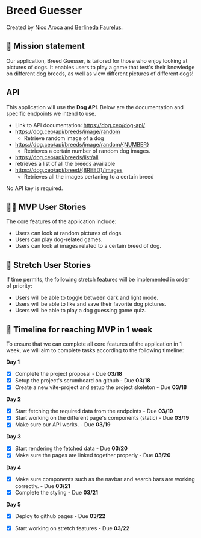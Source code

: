# Breed Guesser

Created by [Nico Aroca](https://github.com/tailsmster) and [Berlineda Faurelus](https://github.com/Faurelus).

## 🚀 Mission statement

Our application, Breed Guesser, is tailored for those who enjoy looking at pictures of dogs. It enables users to play a game that test's their knowledge on different dog breeds, as well as view different pictures of different dogs!

## API

This application will use the **Dog API**. Below are the documentation and specific endpoints we intend to use.

- Link to API documentation: https://dog.ceo/dog-api/
- https://dog.ceo/api/breeds/image/random
  - Retrieve random image of a dog
- https://dog.ceo/api/breeds/image/random/{NUMBER}
  - Retrieves a certain number of random dog images.
-  https://dog.ceo/api/breeds/list/all
  - retrieves a list of all the breeds available
- https://dog.ceo/api/breed/{BREED}/images
  - Retrieves all the images pertaning to a certain breed

No API key is required.

## 👩‍💻 MVP User Stories

The core features of the application include:

- Users can look at random pictures of dogs.
- Users can play dog-related games.
- Users can look at images related to a certain breed of dog.

## 🤔 Stretch User Stories

If time permits, the following stretch features will be implemented in order of priority:

- Users will be able to toggle between dark and light mode.
- Users will be able to like and save their favorite dog pictures.
- Users will be able to play a dog guessing game quiz.

## 📆 Timeline for reaching MVP in 1 week

To ensure that we can complete all core features of the application in 1 week, we will aim to complete tasks according to the following timeline:

**Day 1**

- [x] Complete the project proposal - Due **03/18**
- [x] Setup the project's scrumboard on github - Due **03/18**
- [x] Create a new vite-project and setup the project skeleton - Due **03/18**

**Day 2**

- [x] Start fetching the required data from the endpoints - Due **03/19**
- [x] Start working on the different page's components (static) - Due **03/19**
- [x] Make sure our API works. - Due **03/19**

**Day 3**

- [x] Start rendering the fetched data - Due **03/20**
- [x] Make sure the pages are linked together properly - Due **03/20**

**Day 4**

- [x] Make sure components such as the navbar and search bars are working correctly. - Due **03/21**
- [x] Complete the styling - Due **03/21**

**Day 5**

- [x] Deploy to github pages - Due **03/22**
- [x] Start working on stretch features - Due **03/22**

